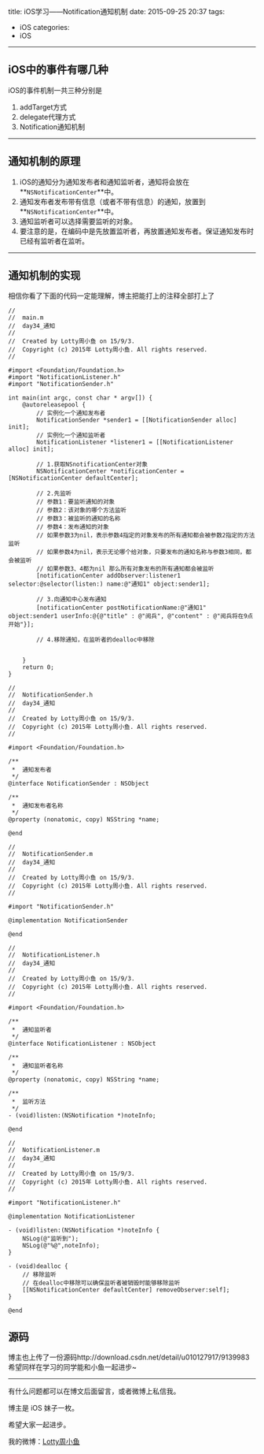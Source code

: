 title: iOS学习——Notification通知机制
date: 2015-09-25 20:37
tags:
  - iOS
categories:
  - iOS
---


## **iOS中的事件有哪几种**
iOS的事件机制一共三种分别是

1. addTarget方式
2. delegate代理方式
3. Notification通知机制

-----

## **通知机制的原理**
1. iOS的通知分为通知发布者和通知监听者，通知将会放在**`NSNotificationCenter`**中。
2. 通知发布者发布带有信息（或者不带有信息）的通知，放置到**`NSNotificationCenter`**中。
3. 通知监听者可以选择需要监听的对象。
4. 要注意的是，在编码中是先放置监听者，再放置通知发布者。保证通知发布时已经有监听者在监听。

-----

## **通知机制的实现**
相信你看了下面的代码一定能理解，博主把能打上的注释全部打上了

```objc
//
//  main.m
//  day34_通知
//
//  Created by Lotty周小鱼 on 15/9/3.
//  Copyright (c) 2015年 Lotty周小鱼. All rights reserved.
//

#import <Foundation/Foundation.h>
#import "NotificationListener.h"
#import "NotificationSender.h"

int main(int argc, const char * argv[]) {
    @autoreleasepool {
        // 实例化一个通知发布者
        NotificationSender *sender1 = [[NotificationSender alloc] init];
        // 实例化一个通知监听者
        NotificationListener *listener1 = [[NotificationListener alloc] init];
        
        // 1.获取NSnotificationCenter对象
        NSNotificationCenter *notificationCenter = [NSNotificationCenter defaultCenter];
        
        // 2.先监听
        // 参数1：要监听通知的对象
        // 参数2：该对象的哪个方法监听
        // 参数3：被监听的通知的名称
        // 参数4：发布通知的对象
        // 如果参数3为nil，表示参数4指定的对象发布的所有通知都会被参数2指定的方法监听
        // 如果参数4为nil，表示无论哪个给对象，只要发布的通知名称与参数3相同，都会被监听
        // 如果参数3、4都为nil 那么所有对象发布的所有通知都会被监听
        [notificationCenter addObserver:listener1 selector:@selector(listen:) name:@"通知1" object:sender1];
        
        // 3.向通知中心发布通知
        [notificationCenter postNotificationName:@"通知1" object:sender1 userInfo:@{@"title" : @"阅兵", @"content" : @"阅兵将在9点开始"}];
        
        // 4.移除通知，在监听者的dealloc中移除
        
        
    }
    return 0;
}

```

<!--more-->

```objc
//
//  NotificationSender.h
//  day34_通知
//
//  Created by Lotty周小鱼 on 15/9/3.
//  Copyright (c) 2015年 Lotty周小鱼. All rights reserved.
//

#import <Foundation/Foundation.h>

/**
 *  通知发布者
 */
@interface NotificationSender : NSObject

/**
 *  通知发布者名称
 */
@property (nonatomic, copy) NSString *name;

@end

```

```objc
//
//  NotificationSender.m
//  day34_通知
//
//  Created by Lotty周小鱼 on 15/9/3.
//  Copyright (c) 2015年 Lotty周小鱼. All rights reserved.
//

#import "NotificationSender.h"

@implementation NotificationSender

@end

```

```objc
//
//  NotificationListener.h
//  day34_通知
//
//  Created by Lotty周小鱼 on 15/9/3.
//  Copyright (c) 2015年 Lotty周小鱼. All rights reserved.
//

#import <Foundation/Foundation.h>

/**
 *  通知监听者
 */
@interface NotificationListener : NSObject

/**
 *  通知监听者名称
 */
@property (nonatomic, copy) NSString *name;

/**
 *  监听方法
 */
- (void)listen:(NSNotification *)noteInfo;

@end

```

```objc
//
//  NotificationListener.m
//  day34_通知
//
//  Created by Lotty周小鱼 on 15/9/3.
//  Copyright (c) 2015年 Lotty周小鱼. All rights reserved.
//

#import "NotificationListener.h"

@implementation NotificationListener

- (void)listen:(NSNotification *)noteInfo {
    NSLog(@"监听到");
    NSLog(@"%@",noteInfo);
}

- (void)dealloc {
    // 移除监听
    // 在dealloc中移除可以确保监听者被销毁时能够移除监听
    [[NSNotificationCenter defaultCenter] removeObserver:self];
}

@end

```

## **源码**
博主也上传了一份源码http://download.csdn.net/detail/u010127917/9139983
希望同样在学习的同学能和小鱼一起进步~



----

有什么问题都可以在博文后面留言，或者微博上私信我。

博主是 iOS 妹子一枚。

希望大家一起进步。

我的微博：[Lotty周小鱼](http://weibo.com/coderfish/)


